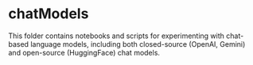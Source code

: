 # chatModels

This folder contains notebooks and scripts for experimenting with chat-based language models, including both closed-source (OpenAI, Gemini) and open-source (HuggingFace) chat models.

